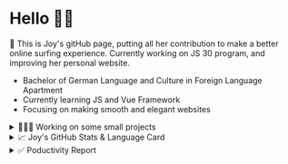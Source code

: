 # Hello 👋🏻

🤡 This is Joy's gitHub page, putting all her contribution to make a better online surfing experience. Currently working on JS 30 program, and improving her personal website.

- Bachelor of German Language and Culture in Foreign Language Apartment
- Currently learning JS and Vue Framework
- Focusing on making smooth and elegant websites


<details>
<summary>👩🏻‍💻 Working on some small projects</summary>

<br>

[![ReadMe Card](https://github-readme-stats.vercel.app/api/pin/?username=Joy-port&repo=todolist&theme=ayu-mirage)](https://github.com/Joy-port/todolist)

[![ReadMe Card](https://github-readme-stats.vercel.app/api/pin/?username=Joy-port&repo=week6-exhibinection&theme=ayu-mirage)](https://github.com/Joy-port/week6-exhibinection)

[![ReadMe Card](https://github-readme-stats.vercel.app/api/pin/?username=Joy-port&repo=week8-doyoga&theme=ayu-mirage)](https://github.com/Joy-port/week8-doyoga)

</details>

<details>
<summary>📈  Joy's GitHub Stats & Language Card</summary>
</br>

<p align="left"> <img src="https://github-readme-stats.vercel.app/api/top-langs/?username=Joy-port&layout=compact&langs_count=4&theme=ayu-mirage" alt="Top Languages Card" />

</br>

<p align="left"> <img src="https://github-readme-stats.vercel.app/api?username=Joy-port&count_private=true&show_icons=true&theme=ayu-mirage" alt="GitHub Stats" />

</details>


<details>
<summary>✅ Poductivity Report</summary>

</br>

<!-- TODO-IST:START -->
🏆  2,534 Karma Points           
🌸  Completed 0 tasks today           
✅  Completed 108 tasks so far           
⏳  Longest streak is 3 days
<!-- TODO-IST:END -->


<!--START_SECTION:waka-->
```text
SCSS         13 hrs 10 mins  ████████████▒░░░░░░░░░░░░   49.25 % 
Vue.js       7 hrs 42 mins   ███████▒░░░░░░░░░░░░░░░░░   28.78 % 
HTML         4 hrs 30 mins   ████▒░░░░░░░░░░░░░░░░░░░░   16.86 % 
JavaScript   35 mins         ▓░░░░░░░░░░░░░░░░░░░░░░░░   02.21 % 
Markdown     20 mins         ▒░░░░░░░░░░░░░░░░░░░░░░░░   01.27 % 
```
<!--END_SECTION:waka-->


</details>
